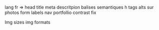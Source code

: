 lang fr => <html>
head title
meta descritpion
balises semantiques
h tags
alts sur photos
form labels
nav portfollio contrast fix


Img sizes
img formats
